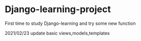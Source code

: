 # Django-learning-project
First time to study Django-learning and try some new function

2021/02/23 update basic views,models,templates
